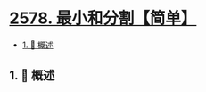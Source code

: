 # [2578. 最小和分割【简单】](https://github.com/tnotesjs/TNotes.leetcode/tree/main/notes/2578.%20%E6%9C%80%E5%B0%8F%E5%92%8C%E5%88%86%E5%89%B2%E3%80%90%E7%AE%80%E5%8D%95%E3%80%91)

<!-- region:toc -->

- [1. 📝 概述](#1--概述)

<!-- endregion:toc -->

## 1. 📝 概述
